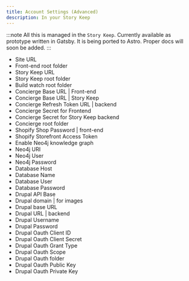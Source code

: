 ```yaml
---
title: Account Settings (Advanced)
description: In your Story Keep
---
```


:::note
All this is managed in the `Story Keep`. Currently available as prototype written in Gatsby. It is being ported to Astro. Proper docs will soon be added.
:::

- Site URL
- Front-end root folder
- Story Keep URL
- Story Keep root folder
- Build watch root folder
- Concierge Base URL | Front-end
- Concierge Base URL | Story Keep
- Concierge Refresh Token URL | backend
- Concierge Secret for Frontend
- Concierge Secret for Story Keep backend
- Concierge root folder
- Shopify Shop Password | front-end
- Shopify Storefront Access Token
- Enable Neo4j knowledge graph
- Neo4j URI
- Neo4j User
- Neo4j Password
- Database Host
- Database Name
- Database User
- Database Password
- Drupal API Base
- Drupal domain | for images
- Drupal base URL
- Drupal URL | backend
- Drupal Username
- Drupal Password
- Drupal Oauth Client ID
- Drupal Oauth Client Secret
- Drupal Oauth Grant Type
- Drupal Oauth Scope
- Drupal Oauth folder
- Drupal Oauth Public Key
- Drupal Oauth Private Key
